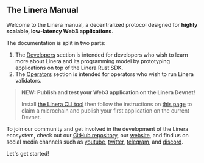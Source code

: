 ## The Linera Manual

<!-- ![The Linera banner](.gitbook/assets/Linera-Header\_1920x284px.svg) -->

Welcome to the Linera manual, a decentralized protocol designed for **highly scalable, low-latency Web3 applications**.

The documentation is split in two parts:

1. The [Developers](developers) section is intended for developers who wish to learn more about Linera and its programming model by prototyping applications on top of the Linera Rust SDK.
2. The [Operators](operators) section is intended for operators who wish to run Linera validators.

> **NEW: Publish and test your Web3 application on the Linera Devnet!**
>
> Install [the Linera CLI tool](developers/getting\_started/installation.html#installing-from-cratesio) then follow the instructions on [this page](developers/getting\_started/hello\_linera.html#using-the-devnet) to claim a microchain and publish your first application on the current Devnet.

To join our community and get involved in the development of the Linera ecosystem, check out our [GitHub repository](https://github.com/linera-io/linera-protocol), our [website](https://linera.io), and find us on social media channels such as [youtube](https://www.youtube.com/@linera\_io), [twitter](https://twitter.com/linera\_io), [telegram](https://t.me/linera\_official), and [discord](https://discord.gg/linera).

Let's get started!
